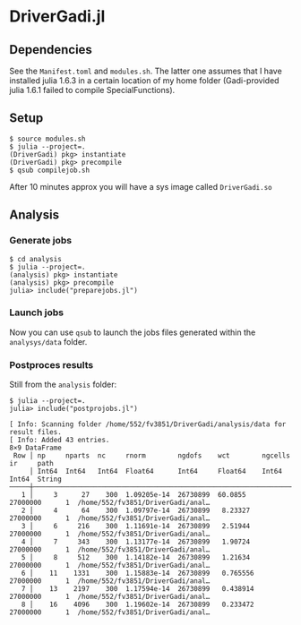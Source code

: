 # DriverGadi.jl


## Dependencies

See the `Manifest.toml` and `modules.sh`. The latter one assumes that I have installed julia 1.6.3 in a certain location of my home folder (Gadi-provided julia 1.6.1 failed to compile SpecialFunctions).

## Setup

```
$ source modules.sh
$ julia --project=.
(DriverGadi) pkg> instantiate
(DriverGadi) pkg> precompile
$ qsub compilejob.sh
```
After 10 minutes approx you will have a sys image called `DriverGadi.so`

## Analysis

### Generate jobs

```
$ cd analysis
$ julia --project=.
(analysis) pkg> instantiate
(analysis) pkg> precompile
julia> include("preparejobs.jl")
```

### Launch jobs

Now you can use `qsub` to launch the jobs files generated within the `analysys/data` folder.

### Postproces results

Still from the `analysis` folder:

```
$ julia --project=.
julia> include("postprojobs.jl")

[ Info: Scanning folder /home/552/fv3851/DriverGadi/analysis/data for result files.
[ Info: Added 43 entries.
8×9 DataFrame
 Row │ np     nparts  nc     rnorm        ngdofs    wct        ngcells   ir     path                              
     │ Int64  Int64   Int64  Float64      Int64     Float64    Int64     Int64  String                            
─────┼────────────────────────────────────────────────────────────────────────────────────────────────────────────
   1 │     3      27    300  1.09205e-14  26730899  60.0855    27000000      1  /home/552/fv3851/DriverGadi/anal…
   2 │     4      64    300  1.09797e-14  26730899   8.23327   27000000      1  /home/552/fv3851/DriverGadi/anal…
   3 │     6     216    300  1.11691e-14  26730899   2.51944   27000000      1  /home/552/fv3851/DriverGadi/anal…
   4 │     7     343    300  1.13177e-14  26730899   1.90724   27000000      1  /home/552/fv3851/DriverGadi/anal…
   5 │     8     512    300  1.14182e-14  26730899   1.21634   27000000      1  /home/552/fv3851/DriverGadi/anal…
   6 │    11    1331    300  1.15883e-14  26730899   0.765556  27000000      1  /home/552/fv3851/DriverGadi/anal…
   7 │    13    2197    300  1.17594e-14  26730899   0.438914  27000000      1  /home/552/fv3851/DriverGadi/anal…
   8 │    16    4096    300  1.19602e-14  26730899   0.233472  27000000      1  /home/552/fv3851/DriverGadi/anal…
```



